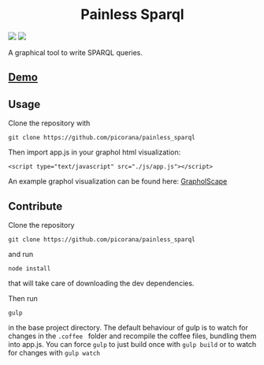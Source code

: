 <div style='text-align: center'><h1><b>Painless Sparql</b></h1></div>

<a class="badge-align" href="https://www.codacy.com/app/picorana/painless_sparql?utm_source=github.com&amp;utm_medium=referral&amp;utm_content=picorana/painless_sparql&amp;utm_campaign=Badge_Grade"><img src="https://api.codacy.com/project/badge/Grade/b728a529586a4a1ba3cb6c1d17471b17"/></a> <img src="https://david-dm.org/picorana/painless_sparql.svg"/>

A graphical tool to write SPARQL queries.

## [Demo](https://picorana.github.io/GrapholScape/)

## Usage
Clone the repository with 

	git clone https://github.com/picorana/painless_sparql

Then import app.js in your graphol html visualization:
	
	<script type="text/javascript" src="./js/app.js"></script>

An example graphol visualization can be found here: [GrapholScape](https://gianluca-pepe.github.io/GrapholScape/)

## Contribute

Clone the repository

	git clone https://github.com/picorana/painless_sparql

and run    

	node install

that will take care of downloading the dev dependencies.

Then run
	
	gulp

in the base project directory. The default behaviour of gulp is to watch for changes in the ```.coffee ``` folder and recompile
the coffee files, bundling them into app.js. You can force ```gulp``` to just build once with ```gulp build``` 
or to watch for changes with ```gulp watch```

